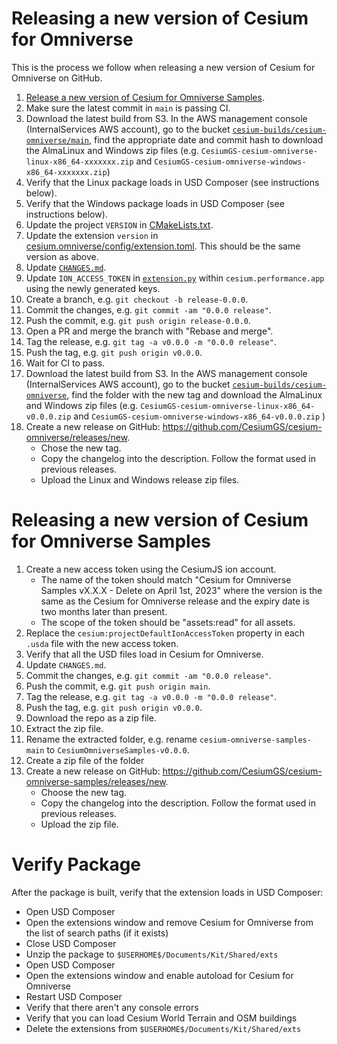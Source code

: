 # Releasing a new version of Cesium for Omniverse

This is the process we follow when releasing a new version of Cesium for Omniverse on GitHub.

1. [Release a new version of Cesium for Omniverse Samples](#releasing-a-new-version-of-cesium-for-omniverse-samples).
2. Make sure the latest commit in `main` is passing CI.
3. Download the latest build from S3. In the AWS management console (InternalServices AWS account), go to the bucket [`cesium-builds/cesium-omniverse/main`](https://s3.console.aws.amazon.com/s3/buckets/cesium-builds?region=us-east-1&prefix=cesium-omniverse/main/&showversions=false), find the appropriate date and commit hash to download the AlmaLinux and Windows zip files (e.g. `CesiumGS-cesium-omniverse-linux-x86_64-xxxxxxx.zip` and `CesiumGS-cesium-omniverse-windows-x86_64-xxxxxxx.zip`)
4. Verify that the Linux package loads in USD Composer (see instructions below).
5. Verify that the Windows package loads in USD Composer (see instructions below).
6. Update the project `VERSION` in [CMakeLists.txt](../../CMakeLists.txt).
7. Update the extension `version` in [cesium.omniverse/config/extension.toml](../../exts/cesium.omniverse/config/extension.toml). This should be the same version as above.
8. Update [`CHANGES.md`](../../CHANGES.md).
9.  Update `ION_ACCESS_TOKEN` in [`extension.py`](../../apps/exts/cesium.performance.app/cesium/performance/app/extension.py) within `cesium.performance.app` using the newly generated keys.
10. Create a branch, e.g. `git checkout -b release-0.0.0`.
11. Commit the changes, e.g. `git commit -am "0.0.0 release"`.
12. Push the commit, e.g. `git push origin release-0.0.0`.
13. Open a PR and merge the branch with "Rebase and merge".
14. Tag the release, e.g. `git tag -a v0.0.0 -m "0.0.0 release"`.
15. Push the tag, e.g. `git push origin v0.0.0`.
16. Wait for CI to pass.
17. Download the latest build from S3. In the AWS management console (InternalServices AWS account), go to the bucket [`cesium-builds/cesium-omniverse`](https://s3.console.aws.amazon.com/s3/buckets/cesium-builds?prefix=cesium-omniverse/&region=us-east-1), find the folder with the new tag and download the AlmaLinux and Windows zip files (e.g. `CesiumGS-cesium-omniverse-linux-x86_64-v0.0.0.zip` and `CesiumGS-cesium-omniverse-windows-x86_64-v0.0.0.zip` )
18. Create a new release on GitHub: https://github.com/CesiumGS/cesium-omniverse/releases/new.
    * Chose the new tag.
    * Copy the changelog into the description. Follow the format used in previous releases.
    * Upload the Linux and Windows release zip files.

# Releasing a new version of Cesium for Omniverse Samples

1. Create a new access token using the CesiumJS ion account.
    * The name of the token should match "Cesium for Omniverse Samples vX.X.X - Delete on April 1st, 2023" where the version is the same as the Cesium for Omniverse release and the expiry date is two months later than present.
    * The scope of the token should be "assets:read" for all assets.
2. Replace the `cesium:projectDefaultIonAccessToken` property in each `.usda` file with the new access token.
3. Verify that all the USD files load in Cesium for Omniverse.
4. Update `CHANGES.md`.
5. Commit the changes, e.g. `git commit -am "0.0.0 release"`.
6. Push the commit, e.g. `git push origin main`.
7. Tag the release, e.g. `git tag -a v0.0.0 -m "0.0.0 release"`.
8. Push the tag, e.g. `git push origin v0.0.0`.
9. Download the repo as a zip file.
10. Extract the zip file.
11. Rename the extracted folder, e.g. rename `cesium-omniverse-samples-main` to `CesiumOmniverseSamples-v0.0.0`.
12. Create a zip file of the folder
13. Create a new release on GitHub: https://github.com/CesiumGS/cesium-omniverse-samples/releases/new.
    * Choose the new tag.
    * Copy the changelog into the description. Follow the format used in previous releases.
    * Upload the zip file.


# Verify Package

After the package is built, verify that the extension loads in USD Composer:

* Open USD Composer
* Open the extensions window and remove Cesium for Omniverse from the list of search paths (if it exists)
* Close USD Composer
* Unzip the package to `$USERHOME$/Documents/Kit/Shared/exts`
* Open USD Composer
* Open the extensions window and enable autoload for Cesium for Omniverse
* Restart USD Composer
* Verify that there aren't any console errors
* Verify that you can load Cesium World Terrain and OSM buildings
* Delete the extensions from `$USERHOME$/Documents/Kit/Shared/exts`
